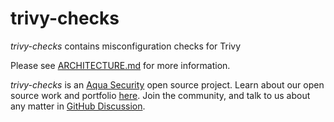 # trivy-checks

_trivy-checks_ contains misconfiguration checks for Trivy

Please see [ARCHITECTURE.md](ARCHITECTURE.md) for more information.

_trivy-checks_ is an [Aqua Security](https://aquasec.com) open source project.
Learn about our open source work and portfolio [here](https://www.aquasec.com/products/open-source-projects/).
Join the community, and talk to us about any matter in [GitHub Discussion](https://github.com/aquasecurity/trivy/discussions).
